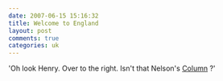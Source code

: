 ```yaml
---
date: 2007-06-15 15:16:32
title: Welcome to England
layout: post
comments: true
categories: uk
---
```

'Oh look Henry. Over to the right. Isn't that Nelson's
[Column](http://news.bbc.co.uk/1/hi/england/6753911.stm) ?'
